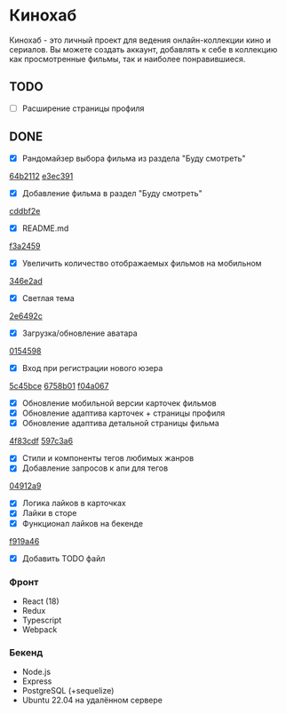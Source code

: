 # Кинохаб
Кинохаб - это личный проект для ведения онлайн-коллекции кино и сериалов.
Вы можете создать аккаунт, добавлять к себе в коллекцию как просмотренные фильмы, так и наиболее понравившиеся.

## TODO

- [ ] Расширение страницы профиля

## DONE

- [x] Рандомайзер выбора фильма из раздела "Буду смотреть" 

[64b2112](https://github.com/tyradire/dev.danya-frontend/commit/64b21126e0d9e0c1bf955a220ac2c279d84fa5fb)
[e3ec391](https://github.com/tyradire/dev.danya-frontend/commit/e3ec391f41bcc564d6035e1ae463ac61c87ad118)
- [x] Добавление фильма в раздел "Буду смотреть"

[cddbf2e](https://github.com/tyradire/dev.danya-frontend/commit/cddbf2e5d1713e16fa5715fd4435d8670930824d)
- [x] README.md

[f3a2459](https://github.com/tyradire/dev.danya-frontend/commit/f3a2459182b730f95dc4d6c8c4b07271da601925)
- [x] Увеличить количество отображаемых фильмов на мобильном

[346e2ad](https://github.com/tyradire/dev.danya-frontend/commit/346e2ad04d699206ca1ad8a3b4148a5bc35c7942)
- [x] Светлая тема

[2e6492c](https://github.com/tyradire/dev.danya-frontend/commit/2e6492c28eacbfd393b797b6d20021f97a66854f)
- [x] Загрузка/обновление аватара

[0154598](https://github.com/tyradire/dev.danya-frontend/commit/01545985d3c1b47e2e2ac5aafdcdb47333ccd4b6)
- [x] Вход при регистрации нового юзера

[5c45bce](https://github.com/tyradire/dev.danya-frontend/commit/5c45bcecdf0bf0f7df89870c11ea00665c4ca897)
[6758b01](https://github.com/tyradire/dev.danya-frontend/commit/6758b01ffbf92871eafd906aa68c7a5981d2057b)
[f04a067](https://github.com/tyradire/dev.danya-frontend/commit/f04a06796e669cccd6affb8a04a0c0822e0183ed)
- [x] Обновление мобильной версии карточек фильмов
- [x] Обновление адаптива карточек + страницы профиля
- [x] Обновление адаптива детальной страницы фильма

[4f83cdf](https://github.com/tyradire/dev.danya-frontend/commit/4f83cdf0f9495adf12eecdd94aa0d9b22aa28e1c)
[597c3a6](https://github.com/tyradire/dev.danya-frontend/commit/597c3a68fed47cb4255b6780eda50b2a7091c2ee)
- [x] Стили и компоненты тегов любимых жанров
- [x] Добавление запросов к апи для тегов

[04912a9](https://github.com/tyradire/dev.danya-frontend/commit/04912a9d79cb3628e05499e561552ebeae8e4b57)
- [x]  Логика лайков в карточках
- [x]  Лайки в сторе
- [x]  Функционал лайков на бекенде

[f919a46](https://github.com/tyradire/dev.danya-frontend/commit/f919a46b5719bc6200e51edee11ea5bae3a793c0)
- [x] Добавить TODO файл

### Фронт
- React (18)
- Redux
- Typescript
- Webpack

### Бекенд
- Node.js
- Express
- PostgreSQL (+sequelize)
- Ubuntu 22.04 на удалённом сервере